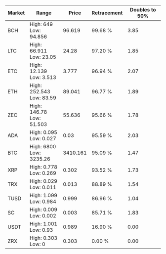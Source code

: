 | Market | Range | Price| Retracement | Doubles to 50% |
| --- | --- | --- | --- | --- |
| BCH | High: 649<br />Low: 94.856 | 96.619 | 99.68 % | 3.85 |
| LTC | High: 66.911<br />Low: 23.05 | 24.28 | 97.20 % | 1.85 |
| ETC | High: 12.139<br />Low: 3.513 | 3.777 | 96.94 % | 2.07 |
| ETH | High: 252.543<br />Low: 83.59 | 89.041 | 96.77 % | 1.89 |
| ZEC | High: 146.78<br />Low: 51.503 | 55.636 | 95.66 % | 1.78 |
| ADA | High: 0.095<br />Low: 0.027 | 0.03 | 95.59 % | 2.03 |
| BTC | High: 6800<br />Low: 3235.26 | 3410.161 | 95.09 % | 1.47 |
| XRP | High: 0.778<br />Low: 0.269 | 0.302 | 93.52 % | 1.73 |
| TRX | High: 0.029<br />Low: 0.011 | 0.013 | 88.89 % | 1.54 |
| TUSD | High: 1.099<br />Low: 0.984 | 0.999 | 86.96 % | 1.04 |
| SC | High: 0.009<br />Low: 0.002 | 0.003 | 85.71 % | 1.83 |
| USDT | High: 1.001<br />Low: 0.93 | 0.989 | 16.90 % | 0.00 |
| ZRX | High: 0.303<br />Low: 0 | 0.303 | 0.00 % | 0.00 |

